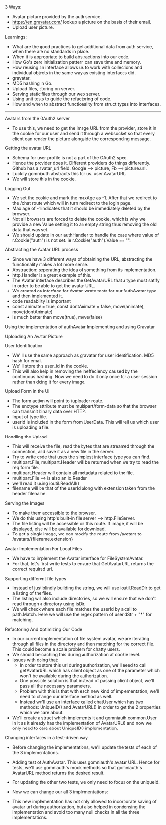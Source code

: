 3 Ways:
* Avatar picture provided by the auth service.
* https://en.gravatar.com/ lookup a picture on the basis of their email.
* Upload user picture.

Learnings:
* What are the good practices to get additional data from auth service, when there are no standards in place.
* When it is appropriate to build abstractions into our code.
* How Go's zero initialization pattern can save time and memory.
* How reusing an interface allows us to work with collections and individual objects in the same way as existing interfaces did.
* gravatar.
* MD5 hashing in Go.
* Upload files, storing on server.
* Serving static files through our web server.
* Using unit tests to guide the refactoring of code.
* How and when to abstract functionality from struct types into interfaces. 

***************************************************************************************

Avatars from the OAuth2 server

* To use this, we need to get the image URL from the provider, store it in the cookie for our user and send it through a websocket so that every client can render the picture alongside the corresponding message.

Getting the avatar URL
* Schema for user profile is not a part of the OAuth2 spec.
* Hence the provider does it. Different providers do things differently. Github has a avatar_url field. Google ==> picture, Fb ==> picture.url.
* Luckily gomniauth abstracts this for us. user.AvatarURL.
* We will store this in the cookie.

Logging Out
* We set the cookie and mark the maxAge as -1. After that we redirect to the /chat route which will in turn redirect to the login page.
* Max age of -1 indicates that it should be immediately deleted by the browser.
* Not all browsers are forced to delete the cookie, which is why we provide a new Value setting it to an empty string thus removing the old data that was set.
* We should update in our authHandler to handle the case where value of r.Cookie("auth") is not set. ie r.Cookie("auth").Value == "".

Abstracting the Avatar URL process
* Since we have 3 different ways of obtaining the URL, abstracting the functionality makes a lot more sense.
* Abstraction: seperating the idea of something from its implementation.
* http.Handler is a great example of this.
* The Avatar interface describes the GetAvatarURL that a type must satify in order to be able to get the avatar URL.
* We created an interface for Avatar, wrote tests for our AuthAvatar type and then
implemented it.
* code readability is important 
* const animate = true, const dontAnimate = false, move(animate), move(dontAnimate)
* is much better than move(true), move(false)

Using the implementation of authAvatar
Implementing and using Gravatar


Uploading An Avatar Picture

User Identification
* We' ll use the same approach as gravatar for user identification. MD5 hash for email.
* We' ll store this user_id in the cookie.
* This will also help in removing the ineffeciency caused by the continuous hashing. Now we need to do it only once for a user session rather than doing it for every image.

Upload Form in the UI
* The form action will point to /uploader route.
* The enctype attribute must be multipart/form-data so that the browser can transmit binary data over HTTP.
* Input of type file.
* userid is included in the form from UserData. This will tell us which user is uploading a file.

Handling the Upload
* This will receive the file, read the bytes that are streamed through the connection, and save it as a new file in the server.
* Try to write code that uses the simplest interface type you can find.
* multipart.File, multipart.Header will be returned when we try to read the req form file.
* multipart.Header will contain all metadata related to the file.
* multipart.File ==> is also an io.Reader
* we'll read it using ioutil.ReadAll()
* filename will be that of the userId along with extension taken from the header filename.

Serving the Images
* To make them accessible to the browser.
* We do this using http's built-in file server ==> http.FileServer.
* The file listing will be accessible on this route. If image, it will be displayed, else will be available for download. 
* To get a single image, we can modify the route from /avatars to /avatars/{filename.extension}

Avatar Implementation For Local Files
* We have to implement the Avatar interface for FileSystemAvatar.
* For that, let's first write tests to ensure that GetAvatarURL returns the correct required url.

Supporting different file types
* Instead of just blindly building the string, we will use ioutil.ReadDir to get a listing of the files.
* The listing will also include directories, so we will ensure that we don't read through a directory using isDir.
* We will check where each file matches the userId by a call to path.Match. Here we will use the regex pattern of userIdStr + "*" for matching.


Refactoring And Optimizing Our Code

* In our current implementation of file system avatar, we are iterating through all files in the directory and then matching for the correct file. This could become a scale problem for chatty users.
* We should be caching this during authorization at cookie level.
* Issues with doing that:
    * In order to store this url during authorization, we'll need to call getAvatarURL which has client object as one of the parameter which won't be available during the authorization.
    * One possible solution is that instead of passing client object, we'll pass all the necessary parameters.
    * Problem with this is that with each new kind of implementation, we'll need to change our interface method as well.
    * Instead we'll use an interface called chatUser which has two methods: UniqueID() and AvatarURL() in order to get the 2 properties which we care about.
* We'll create a struct which implements it and gomniauth.common.User in it as it already has the implementation of AvatarURL() and now we only need to care about UniqueID() implementation.


Changing interfaces in a test-driven way
* Before changing the implementations, we'll update the tests of each of the 3 implementations.
* Adding test of AuthAvatar. This uses gomniauth's avatar URL. Hence for tests, we'll use gomniauth's mock methods so that gomniauth's AvatarURL method returns the desired result.
* For updating the other two tests, we only need to focus on the uniqueId.

* Now we can change our all 3 implementations:
* This new implementation has not only allowed to incorporate saving of avatar url during authorization, but also helped in condensing the implementation and avoid too many null checks in all the three implementations.

